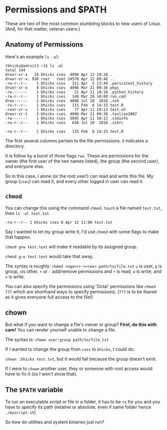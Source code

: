 # Permissions and $PATH

These are two of the most common stumbling blocks to new users of Linux. (And,
for that matter, veteran users.)

## Anatomy of Permissions
Here's an example `ls -al`:
```
[bhicks@adroit3 ~]$ ls -al
total 144
drwxr-xr-x   14 bhicks cses  4096 Apr 12 10:28 .
drwxr-xr-x. 930 root   root 24576 Apr 12 09:46 ..
-rw-r--r--    1 bhicks cses   311 Apr  5 13:49 .persistent_history
drwxr-xr-x    8 bhicks cses  4096 Mar 21 09:36 pkgs
-rw-------    1 bhicks cses    21 Apr 11 10:18 .python_history
-rw-r--r--    1 bhicks cses   148 Mar 28 10:09 run.cmd
drwx------    2 bhicks cses  4096 Jul 20  2016 .ssh
-rw-r--r--    1 bhicks cses   115 Feb  6 14:15 test.R
-rwxr-xr-x    1 bhicks cses    77 Apr 11 10:12 test.sh
drwxr-xr-t    3 bhicks cses  4096 Mar 21 09:30 .texlive2007
-rw-------    1 bhicks cses  5895 Apr 11 10:12 .viminfo
-rw-r--r--    1 bhicks cses   658 Jul 20  2016 .zshrc
```

```
-rw-r--r--    1 bhicks cses   115 Feb  6 14:15 test.R
```

The first several columns pertain to the file permissions. `d` indicates a directory.

It is follow by a burst of three flags `rwx`. These are permissions for the owner
(the first user of the two names listed), the group (the second user), and everyone else.

So in this case, I alone (or the root user!) can read and write this file. My group (`cses`) can read it, and every other logged in user can read it.

## `chmod`
You can change this using the command `chmod`. `touch` a file named `test.txt`,
then `ls -al test.txt`
```
-rw-r--r-- 1 bhicks cses 0 Apr 12 11:00 test.txt
```

Say I wanted to let my group write it, I'd use `chmod` with some flags to make that happen.

`chmod g+w test.text` will make it readable by its assigned group.

`chmod g-w test.text` would take that away.

The syntax is roughly: `chmod <ugo><+-><rwx> path/to/file.txt`
`u` is user, `g` is group, `o`is other. `+` or `-` add/remove permissions and `r` is read, `w` is write, and `x` is write.

You can also specify the permissions using 'Octal' permissions like `chmod 777` which are shorthand ways to specify permissions. (`777` is to be feared as it gives everyone full access to the file!)

## chown
But what if you want to change a file's owner or group? **First, do this with care!** You can render yourself unable to change a file.

The syntax is: `chown user:group path/to/file.txt`

If I wanted to change the group from `cses` to `bhicks`, I could do:

`chown :bhicks test.txt`, but it would fail because the group doesn't exist.

If I were to `chown` another user, they or someone with root access would have to fix it (so I won't show that).

## The `$PATH` variable

To run an executable script or file in a folder, it has to be `+x` for you and you have to specify its path (relative or absolute, even if same folder hence `./myscript.sh`)

So how do utilities and system binaries just run?
